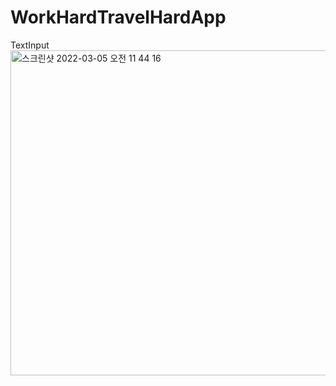 # WorkHardTravelHardApp
TextInput
<img width="520" alt="스크린샷 2022-03-05 오전 11 44 16" src="https://user-images.githubusercontent.com/80802907/156864835-8bdc3c09-ea14-4b8b-bad6-ded4cb6cb331.png">
